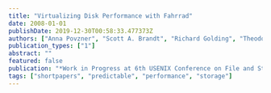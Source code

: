 ```yaml
---
title: "Virtualizing Disk Performance with Fahrrad"
date: 2008-01-01
publishDate: 2019-12-30T00:58:33.477373Z
authors: ["Anna Povzner", "Scott A. Brandt", "Richard Golding", "Theodore Wong", "Carlos Maltzahn"]
publication_types: ["1"]
abstract: ""
featured: false
publication: "*Work in Progress at 6th USENIX Conference on File and Storage Technologies (FAST '08)*"
tags: ["shortpapers", "predictable", "performance", "storage"]
---
```


